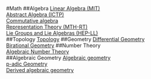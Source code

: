 #Math
##Algebra
[Linear Algebra (MIT)](https://www.youtube.com/watch?v=QVKj3LADCnA&list=PL49CF3715CB9EF31D)  
[Abstract Algebra (ICTP)](https://www.youtube.com/watch?v=xAt_kDnewRM&list=PLLq_gUfXAnknLXjNSnKKLT4LI1AfTy9PS)   
[Commutative algebra](https://www.youtube.com/watch?v=QOTf8KfrZFU&t=13s)  
[Representation Theory (MTH-RT) ](https://www.youtube.com/watch?v=_7j3oV8nK4U&list=PLp0hSY2uBeP_YW7TzXU37kpomlG_ATUlz)  
[Lie Groups and Lie Algebras (HEP-LL)](https://www.youtube.com/watch?v=1lFqhEieg-Q&list=PLp0hSY2uBeP9yfNFABlSCsEJFVKV2UYAG)   
##Topology
[Topology](https://www.youtube.com/watch?v=PXIcas22MtQ&list=PLLq_gUfXAnkl8bjQh-hGQ9u24xZP9x0dx)
##Geometry
[Differential Geometry](https://www.youtube.com/watch?v=tKnBj7B2PSg&list=PLLq_gUfXAnkl5JArcktbOrIUeR5rra-Gz)   
[Birational Geometry](https://www.youtube.com/watch?v=WXa4ll3nNGY&list=PL04QVxpjcnjhTVuem3Oc7jrh1PZ0t42qU) 
##Number Theory  
[Algebraic Number Theory](https://www.youtube.com/watch?v=JMBNY01vpyM&list=PLB9ZOuiho-g80BM2h7kxSed-_aFavOXXa)   
##Algebraic Geometry
[Algebraic geometry](https://www.youtube.com/watch?v=JZKDmTIFR7A&list=PL8yHsr3EFj53j51FG6wCbQKjBgpjKa5PX)    
[p-adic Geometry](https://www.youtube.com/watch?v=v8tcGx0oyFY&list=PLhsb6tmzSpixcWT-mYCs2G-0rUWs9wtYX)   
[Derived algebraic geometry](https://www.youtube.com/watch?v=ACebxrQdyIQ&list=PLCe-H2N8-ny6KgQqZ_xLv0ZUg_8fnNjad)   



